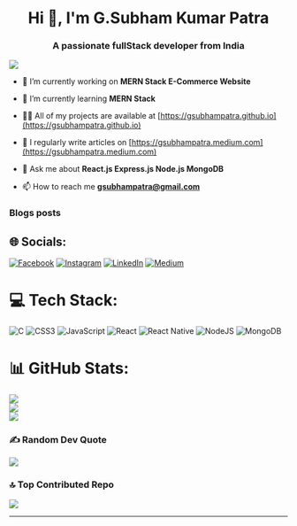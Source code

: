 <h1 align="center">Hi 👋, I'm G.Subham Kumar Patra</h1>
<h3 align="center">A passionate fullStack developer from India</h3>

[![](https://visitcount.itsvg.in/api?id=gsubhampatra&icon=0&color=0)](https://visitcount.itsvg.in)


- 🔭 I’m currently working on **MERN Stack E-Commerce Website**

- 🌱 I’m currently learning **MERN Stack**

- 👨‍💻 All of my projects are available at [https://gsubhampatra.github.io](https://gsubhampatra.github.io)

- 📝 I regularly write articles on [https://gsubhampatra.medium.com](https://gsubhampatra.medium.com)

- 💬 Ask me about **React.js Express.js Node.js MongoDB**

- 📫 How to reach me **gsubhampatra@gmail.com**

### Blogs posts
<!-- BLOG-POST-LIST:START -->
<!-- BLOG-POST-LIST:END -->


## 🌐 Socials:
[![Facebook](https://img.shields.io/badge/Facebook-%231877F2.svg?logo=Facebook&logoColor=white)](https://facebook.com/https://www.facebook.com/gsubhampatra) [![Instagram](https://img.shields.io/badge/Instagram-%23E4405F.svg?logo=Instagram&logoColor=white)](https://instagram.com/https://www.instagram.com/gsubhampatra/) [![LinkedIn](https://img.shields.io/badge/LinkedIn-%230077B5.svg?logo=linkedin&logoColor=white)](https://linkedin.com/in/https://www.linkedin.com/in/gsubhampatra) [![Medium](https://img.shields.io/badge/Medium-12100E?logo=medium&logoColor=white)](https://medium.com/@gsubhampatra) 

# 💻 Tech Stack:
![C](https://img.shields.io/badge/c-%2300599C.svg?style=for-the-badge&logo=c&logoColor=white) ![CSS3](https://img.shields.io/badge/css3-%231572B6.svg?style=for-the-badge&logo=css3&logoColor=white) ![JavaScript](https://img.shields.io/badge/javascript-%23323330.svg?style=for-the-badge&logo=javascript&logoColor=%23F7DF1E) ![React](https://img.shields.io/badge/react-%2320232a.svg?style=for-the-badge&logo=react&logoColor=%2361DAFB) ![React Native](https://img.shields.io/badge/react_native-%2320232a.svg?style=for-the-badge&logo=react&logoColor=%2361DAFB) ![NodeJS](https://img.shields.io/badge/node.js-6DA55F?style=for-the-badge&logo=node.js&logoColor=white) ![MongoDB](https://img.shields.io/badge/MongoDB-%234ea94b.svg?style=for-the-badge&logo=mongodb&logoColor=white)
# 📊 GitHub Stats:
![](https://github-readme-stats.vercel.app/api?username=gsubhampatra&theme=radical&hide_border=false&include_all_commits=true&count_private=true)<br/>
![](https://github-readme-streak-stats.herokuapp.com/?user=gsubhampatra&theme=radical&hide_border=false)<br/>
![](https://github-readme-stats.vercel.app/api/top-langs/?username=gsubhampatra&theme=radical&hide_border=false&include_all_commits=true&count_private=true&layout=compact)

### ✍️ Random Dev Quote
![](https://quotes-github-readme.vercel.app/api?type=horizontal&theme=radical)

### 🔝 Top Contributed Repo
![](https://github-contributor-stats.vercel.app/api?username=gsubhampatra&limit=5&theme=dark&combine_all_yearly_contributions=true)

---

